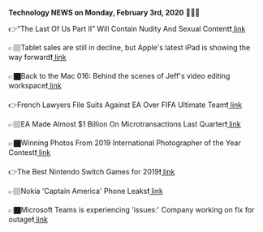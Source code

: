 <b>Technology NEWS on Monday, February 3rd, 2020</b> 📡📡📡 

👉“The Last Of Us Part II” Will Contain Nudity And Sexual Content❗️<a href='https://techblock.club/?p=2615'> link</a>

👉🏽Tablet sales are still in decline, but Apple's latest iPad is showing the way forward❗️<a href='https://techblock.club/?p=2617'> link</a>

👉🏿Back to the Mac 016: Behind the scenes of Jeff's video editing workspace❗️<a href='https://techblock.club/?p=2619'> link</a>

👉French Lawyers File Suits Against EA Over FIFA Ultimate Team❗️<a href='https://techblock.club/?p=2621'> link</a>

👉🏽EA Made Almost $1 Billion On Microtransactions Last Quarter❗️<a href='https://techblock.club/?p=2623'> link</a>

👉🏿Winning Photos From 2019 International Photographer of the Year Contest❗️<a href='https://techblock.club/?p=2625'> link</a>

👉The Best Nintendo Switch Games for 2019❗️<a href='https://techblock.club/?p=2627'> link</a>

👉🏽Nokia 'Captain America' Phone Leaks❗️<a href='https://techblock.club/?p=2629'> link</a>

👉🏿Microsoft Teams is experiencing 'issues:' Company working on fix for outage❗️<a href='https://techblock.club/?p=2631'> link</a>

